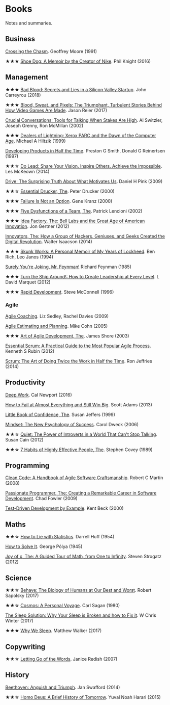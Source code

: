 # Books

Notes and summaries.

## Business

[Crossing the Chasm](./business/crossing-the-chasm.md). Geoffrey Moore (1991)

★★★ [Shoe Dog: A Memoir by the Creator of Nike](./business/shoe-dog.md). Phil Knight (2016)

## Management

★★★ [Bad Blood: Secrets and Lies in a Silicon Valley Startup](./management/bad-blood.md). John Carreyrou (2018)

★★★ [Blood, Sweat, and Pixels: The Triumphant, Turbulent Stories Behind How Video Games Are Made](./management/blood-sweat-pixels.md). Jason Reier (2017)

[Crucial Conversations: Tools for Talking When Stakes Are High](./management/crucial-conversations.md). Al Switzler, Joseph Grenny, Ron McMillan (2002)

★★★ [Dealers of Lightning: Xerox PARC and the Dawn of the Computer Age](./management/dealers-of-lightning.md). Michael A Hiltzik (1999)

[Developing Products in Half the Time](./management/developing-products-in-half-the-time.md). Preston G Smith, Donald G Reinertsen (1997)

★★☆ [Do Lead: Share Your Vision. Inspire Others. Achieve the Impossible](./management/do-lead.md). Les McKeown (2014)

[Drive: The Surprising Truth About What Motivates Us](./management/drive.md). Daniel H Pink (2009)

★★☆ [Essential Drucker, The](./management/essential-drucker.md). Peter Drucker (2000)

★★★ [Failure Is Not an Option](./management/failure-is-not-an-option.md). Gene Kranz (2000)

★★★ [Five Dysfunctions of a Team, The](./management/five-dysfunctions-of-a-team.md). Patrick Lencioni (2002)

★★★ [Idea Factory, The: Bell Labs and the Great Age of American Innovation](./management/idea-factory.md). Jon Gertner (2012)

[Innovators, The: How a Group of Hackers, Geniuses, and Geeks Created the Digital Revolution](./management/innovators.md). Walter Isaacson (2014)

★★★ [Skunk Works: A Personal Memoir of My Years of Lockheed](./management/skunk-works.md). Ben Rich, Leo Janos (1994)

[Surely You're Joking, Mr. Feynman!](./management/surely-youre-joking-mr-feynman.md) Richard Feynman (1985)

★★★ [Turn the Ship Around!: How to Create Leadership at Every Level](./management/turn-the-ship-around.md). L David Marquet (2012)

★★★ [Rapid Development](./management/rapid-development.md). Steve McConnell (1996)

### Agile

[Agile Coaching](./agile/agile-coaching.md). Liz Sedley, Rachel Davies (2009)

[Agile Estimating and Planning](./agile/agile-estimating-and-planning.md). Mike Cohn (2005)

★★★ [Art of Agile Development, The](./agile/art-of-agile-development.md). James Shore (2003)

[Essential Scrum: A Practical Guide to the Most Popular Agile Process](./agile/essential-scrum.md). Kenneth S Rubin (2012)

[Scrum: The Art of Doing Twice the Work in Half the Time](./agile/scrum.md). Ron Jeffries (2014)

## Productivity

[Deep Work](./productivity/deep-work.md). Cal Newport (2016)

[How to Fail at Almost Everything and Still Win Big](./productivity/how-to-fail-at-almost-everything-and-still-win-big.md). Scott Adams (2013)

[Little Book of Confidence, The](./productivity/little-book-of-confidence.md). Susan Jeffers (1999)

[Mindset: The New Psychology of Success](./productivity/mindset.md). Carol Dweck (2006)

★★☆ [Quiet: The Power of Introverts in a World That Can't Stop Talking](./productivity/quiet.md). Susan Cain (2012)

★★☆ [7 Habits of Highly Effective People, The](./productivity/seven-habits.md). Stephen Covey (1989)

## Programming

[Clean Code: A Handbook of Agile Software Craftsmanship](./programming/clean-code.md). Robert C Martin (2008)

[Passionate Programmer, The: Creating a Remarkable Career in Software Development](./programming/passionate-programmer.md). Chad Fowler (2009)

[Test-Driven Development by Example](./programming/test-driven-development-by-example.md). Kent Beck (2000)

## Maths

★★☆ [How to Lie with Statistics](./maths/how-to-lie-with-statistics.md). Darrell Huff (1954)

[How to Solve It](./maths/how-to-solve-it.md). George Pólya (1945)

[Joy of x, The: A Guided Tour of Math, from One to Infinity](./maths/joy-of-x.md). Steven Strogatz (2012)

## Science

★★☆ [Behave: The Biology of Humans at Our Best and Worst](./science/behave.md). Robert Sapolsky (2017)

★★☆ [Cosmos: A Personal Voyage](./science/cosmos.md). Carl Sagan (1980)

[The Sleep Solution: Why Your Sleep is Broken and how to Fix it](./science/sleep-solution.md). W Chris Winter (2017)

★★★ [Why We Sleep](./science/why-we-sleep.md). Matthew Walker (2017)

## Copywriting

★★☆ [Letting Go of the Words](./copywriting/letting-go-of-the-words.md). Janice Redish (2007)

## History

[Beethoven: Anguish and Triumph](./history/beethoven.md). Jan Swafford (2014)

★★☆ [Homo Deus: A Brief History of Tomorrow](./history/homo-deus.md). Yuval Noah Harari (2015)